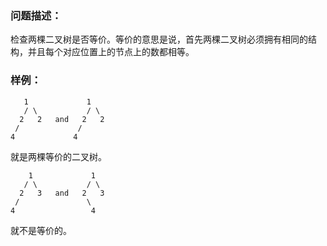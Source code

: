 ### 问题描述：
检查两棵二叉树是否等价。等价的意思是说，首先两棵二叉树必须拥有相同的结构，并且每个对应位置上的节点上的数都相等。

### 样例：
```
   1             1
   / \           / \
  2   2   and   2   2
 /             /
4             4
```

就是两棵等价的二叉树。

```
    1             1
   / \           / \
  2   3   and   2   3
 /               \
4                 4
```

就不是等价的。